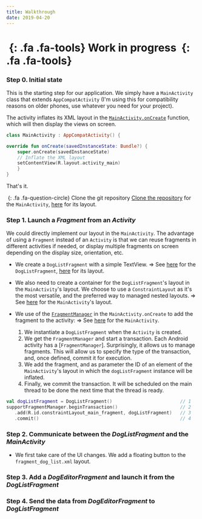 ```yaml
---
title: Walkthrough
date: 2019-04-20
---
```


# *&nbsp;*{: .fa .fa-tools} Work in progress *&nbsp;*{: .fa .fa-tools}

### Step 0. Initial state

This is the starting step for our application.
We simply have a `MainActivity` class that extends `AppCompatActivity` (I'm using this for compatibility reasons on older phones, use whatever you need for your project).

The activity inflates its XML layout in the [`MainActivity.onCreate`](https://developer.android.com/guide/components/activities/activity-lifecycle#oncreate) function, which will then display the views on screen.

```kotlin
class MainActivity : AppCompatActivity() {

override fun onCreate(savedInstanceState: Bundle?) {
    super.onCreate(savedInstanceState)
    // Inflate the XML layout
    setContentView(R.layout.activity_main)
    }
}
```

That's it. 

*&nbsp;*{: .fa .fa-question-circle} Clone the git repository
[Clone the repository](https://github.com/CamilleBC/android-kotlin-basics/blob/3ceee216f819093a2220657401855de1202a3251/app/src/main/java/me/camillebc/basics/view/MainActivity.kt) for the `MainActivity`, [here](https://github.com/CamilleBC/android-kotlin-basics/blob/3ceee216f819093a2220657401855de1202a3251/app/src/main/res/layout/activity_main.xml) for its layout.

### Step 1. Launch a *Fragment* from an *Activity*

We could directly implement our layout in the `MainActivity`. The advantage of using a `Fragment` instead of an `Activity` is that we can reuse fragments in different activities if needed, or display multiple fragments on screen depending on the display size, orientation, etc.

 - We create a `DogListFragment` with a simple TextView.
 => See [here](https://github.com/CamilleBC/android-kotlin-basics/blob/caaae274a959dba10cbf59d0d78646be1d175713/app/src/main/java/me/camillebc/basics/view/fragment/DogListFragment.kt) for the `DogListFragment`, [here](https://github.com/CamilleBC/android-kotlin-basics/blob/caaae274a959dba10cbf59d0d78646be1d175713/app/src/main/res/layout/fragment_dog_list.xml) for its layout.

 - We also need to create a container for the `DogListFragment`'s layout in the `MainActivity`'s layout. We choose to use a `ConstraintLayout` as it's the most versatile, and the preferred way to managed nested layouts.
 => See [here](https://github.com/CamilleBC/android-kotlin-basics/blob/caaae274a959dba10cbf59d0d78646be1d175713/app/src/main/res/layout/activity_main.xml) for the `MainActivity`'s layout.

 - We use of the [`FragmentManager`](https://developer.android.com/reference/android/app/FragmentManager.html) in the `MainActivity.onCreate` to add the fragment to the activity: 
  => See [here](https://github.com/CamilleBC/android-kotlin-basics/blob/caaae274a959dba10cbf59d0d78646be1d175713/app/src/main/java/me/camillebc/basics/view/MainActivity.kt) for the `MainActivity`.
   1. We instantiate a `DogListFragment` when the `Activity` is created.
   2. We get the `FragmentManager` and start a transaction. Each Android activity has a [`FragmentManager`]. Surprisingly, it allows us to manage fragments. This will allow us to specify the type of the transaction, and, once defined, commit it for execution.
   3. We add the fragment, and as parameter the ID of an element of the `MainActivity`'s layout in which the `dogListFragment` instance will be inflated.
   4. Finally, we commit the transaction. It will be scheduled on the main thread to be done the next time that the thread is ready.

```kotlin
val dogListFragment = DogListFragment()				            // 1
supportFragmentManager.beginTransaction() 			            // 2
   .add(R.id.constraintLayout_main_fragment, dogListFragment)	// 3
   .commit()							                        // 4
```

### Step 2. Communicate between the *DogListFragment* and the *MainActivity*

- We first take care of the UI changes. We add a floating button to the `fragment_dog_list.xml` layout.

### Step 3. Add a *DogEditorFragment* and launch it from the *DogListFragment*

### Step 4. Send the data from *DogEditorFragment*  to *DogListFragment*
<!--stackedit_data:
eyJoaXN0b3J5IjpbLTg0ODYyNjkyOV19
-->